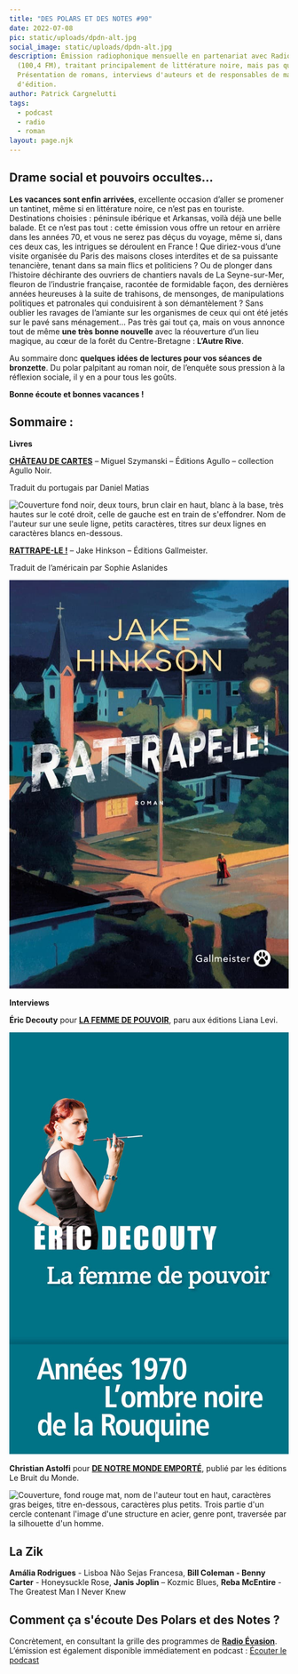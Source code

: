 ```yaml
---
title: "DES POLARS ET DES NOTES #90"
date: 2022-07-08
pic: static/uploads/dpdn-alt.jpg
social_image: static/uploads/dpdn-alt.jpg
description: Émission radiophonique mensuelle en partenariat avec Radio Évasion
  (100,4 FM), traitant principalement de littérature noire, mais pas que...
  Présentation de romans, interviews d'auteurs et de responsables de maisons
  d'édition.
author: Patrick Cargnelutti
tags:
  - podcast
  - radio
  - roman
layout: page.njk
---
```

## Drame social et pouvoirs occultes...

**Les vacances sont enfin arrivées**, excellente occasion d’aller se promener un tantinet, même si en littérature noire, ce n’est pas en touriste. Destinations choisies : péninsule ibérique et Arkansas, voilà déjà une belle balade. Et ce n’est pas tout : cette émission vous offre un retour en arrière dans les années 70, et vous ne serez pas déçus du voyage, même si, dans ces deux cas, les intrigues se déroulent en France ! Que diriez-vous d’une visite organisée du Paris des maisons closes interdites et de sa puissante tenancière, tenant dans sa main flics et politiciens ? Ou de plonger dans l’histoire déchirante des ouvriers de chantiers navals de La Seyne-sur-Mer, fleuron de l’industrie française, racontée de formidable façon, des dernières années heureuses à la suite de trahisons, de mensonges, de manipulations politiques et patronales qui conduisirent à son démantèlement ? Sans oublier les ravages de l’amiante sur les organismes de ceux qui ont été jetés sur le pavé sans ménagement...
Pas très gai tout ça, mais on vous annonce tout de même **une très bonne nouvelle** avec la réouverture d’un lieu magique, au cœur de la forêt du Centre-Bretagne : **L’Autre Rive**.

Au sommaire donc **quelques idées de lectures pour vos séances de bronzette**. Du polar palpitant au roman noir, de l’enquête sous pression à la réflexion sociale, il y en a pour tous les goûts.

**Bonne écoute et bonnes vacances !**

## Sommaire :

**Livres**

**[CHÂTEAU DE CARTES](http://www.agullo-editions.com/chateau-de-cartes)** – Miguel Szymanski – Éditions Agullo – collection Agullo Noir.

Traduit du portugais par Daniel Matias

![Couverture fond noir, deux tours, brun clair en haut, blanc à la base, très hautes sur le coté droit, celle de gauche est en train de s'effondrer. Nom de l'auteur sur une seule ligne, petits caractères, titres sur deux lignes en caractères blancs en-dessous.](static/uploads/château-de-cartes.jpeg "Chateau de cartes")

**[RATTRAPE-LE !](https://gallmeister.fr/livres/512/hinkson-jake-rattrape-le-)** – Jake Hinkson – Éditions Gallmeister.

Traduit de l’américain par Sophie Aslanides

![Un crépuscule bleu éclaire une place de petite ville, en orange, la silhouette d'une église baptiste, seule, au milieu de la chaussée, une jeune femme, enceinte, vetue d'un manteau rouge. Nomde l'auteur sur deux lignes, tout en haut, caractères jaunes, titre en blanc en-dessous, en travers du dessin.](static/uploads/rattrape-le.jpeg "Rattrape-le !")

**Interviews**

**Éric Decouty** pour **[LA FEMME DE POUVOIR](https://www.lianalevi.fr/catalogue/la-femme-de-pouvoir/)**, paru aux éditions Liana Levi.

![Couverture bleu vert uni, une femme, habillée d'une robe de soirée, rousse, les cheveux tirés en arrière par un chignon, main gauche sur la hanche, main droite en l'air, portant un long fume-cigarette. Nom de l'auteur en caractères gras blanc en travers de l'image, titre en-dessous, police plus petite, blanche.](static/uploads/la-femme-de-pouvoir.jpeg "La femme de pouvoir")

**Christian Astolfi** pour **[DE NOTRE MONDE EMPORTÉ](https://lebruitdumonde.com/livre/25)**, publié par les éditions Le Bruit du Monde.

![Couverture, fond rouge mat, nom de l'auteur tout en haut, caractères gras beiges, titre en-dessous, caractères plus petits. Trois partie d'un cercle contenant l'image d'une structure en acier, genre pont, traversée par la silhouette d'un homme.](static/uploads/de-notre-monde-emporté.jpg "De notre monde emporté")

## La Zik

**Amália Rodrigues** - Lisboa Não Sejas Francesa, **Bill Coleman - Benny Carter** - Honeysuckle Rose, **Janis Joplin** – Kozmic Blues, **Reba McEntire** - The Greatest Man I Never Knew

## Comment ça s'écoute Des Polars et des Notes ?

Concrètement, en consultant la grille des programmes de **[Radio Évasion](https://www.radioevasion.net/)**. L’émission est également disponible immédiatement en podcast :
[Écouter le podcast](https://www.radioevasion.net/2022/07/08/des-polars-et-des-notes-90-drame-social-et-pouvoirs-occultes/)